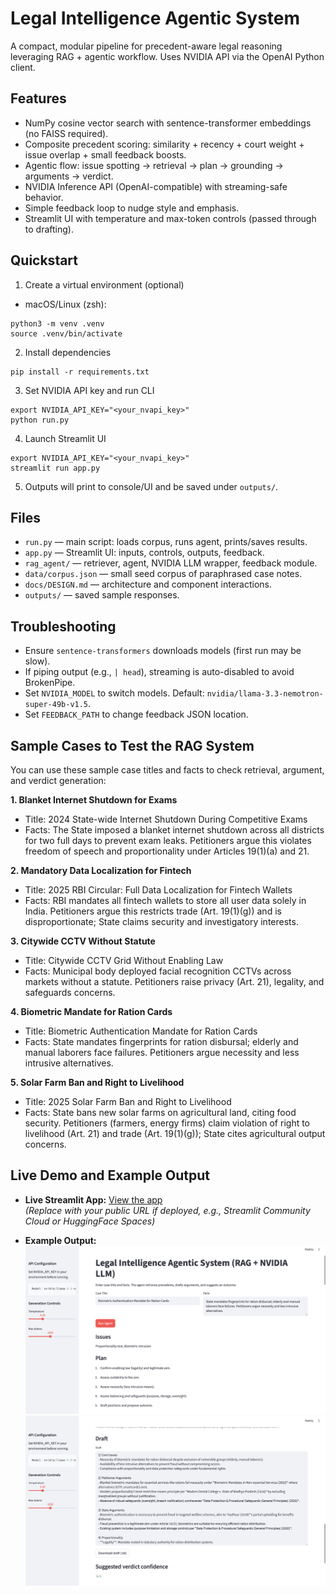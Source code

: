 # Legal Intelligence Agentic System

A compact, modular pipeline for precedent-aware legal reasoning leveraging RAG + agentic workflow. Uses NVIDIA API via the OpenAI Python client.

## Features
- NumPy cosine vector search with sentence-transformer embeddings (no FAISS required).
- Composite precedent scoring: similarity + recency + court weight + issue overlap + small feedback boosts.
- Agentic flow: issue spotting → retrieval → plan → grounding → arguments → verdict.
- NVIDIA Inference API (OpenAI-compatible) with streaming-safe behavior.
- Simple feedback loop to nudge style and emphasis.
- Streamlit UI with temperature and max-token controls (passed through to drafting).

## Quickstart
1) Create a virtual environment (optional)
- macOS/Linux (zsh):
```
python3 -m venv .venv
source .venv/bin/activate
```

2) Install dependencies
```
pip install -r requirements.txt
```

3) Set NVIDIA API key and run CLI
```
export NVIDIA_API_KEY="<your_nvapi_key>"
python run.py
```

4) Launch Streamlit UI
```
export NVIDIA_API_KEY="<your_nvapi_key>"
streamlit run app.py
```

5) Outputs will print to console/UI and be saved under `outputs/`.

## Files
- `run.py` — main script: loads corpus, runs agent, prints/saves results.
- `app.py` — Streamlit UI: inputs, controls, outputs, feedback.
- `rag_agent/` — retriever, agent, NVIDIA LLM wrapper, feedback module.
- `data/corpus.json` — small seed corpus of paraphrased case notes.
- `docs/DESIGN.md` — architecture and component interactions.
- `outputs/` — saved sample responses.

## Troubleshooting
- Ensure `sentence-transformers` downloads models (first run may be slow).
- If piping output (e.g., `| head`), streaming is auto-disabled to avoid BrokenPipe.
- Set `NVIDIA_MODEL` to switch models. Default: `nvidia/llama-3.3-nemotron-super-49b-v1.5`.
- Set `FEEDBACK_PATH` to change feedback JSON location.

## Sample Cases to Test the RAG System

You can use these sample case titles and facts to check retrieval, argument, and verdict generation:

**1. Blanket Internet Shutdown for Exams**
- Title: 2024 State-wide Internet Shutdown During Competitive Exams
- Facts: The State imposed a blanket internet shutdown across all districts for two full days to prevent exam leaks. Petitioners argue this violates freedom of speech and proportionality under Articles 19(1)(a) and 21.

**2. Mandatory Data Localization for Fintech**
- Title: 2025 RBI Circular: Full Data Localization for Fintech Wallets
- Facts: RBI mandates all fintech wallets to store all user data solely in India. Petitioners argue this restricts trade (Art. 19(1)(g)) and is disproportionate; State claims security and investigatory interests.

**3. Citywide CCTV Without Statute**
- Title: Citywide CCTV Grid Without Enabling Law
- Facts: Municipal body deployed facial recognition CCTVs across markets without a statute. Petitioners raise privacy (Art. 21), legality, and safeguards concerns.

**4. Biometric Mandate for Ration Cards**
- Title: Biometric Authentication Mandate for Ration Cards
- Facts: State mandates fingerprints for ration disbursal; elderly and manual laborers face failures. Petitioners argue necessity and less intrusive alternatives.

**5. Solar Farm Ban and Right to Livelihood**
- Title: 2025 Solar Farm Ban and Right to Livelihood
- Facts: State bans new solar farms on agricultural land, citing food security. Petitioners (farmers, energy firms) claim violation of right to livelihood (Art. 21) and trade (Art. 19(1)(g)); State cites agricultural output concerns.

## Live Demo and Example Output

- **Live Streamlit App:** [View the app]([http://localhost:8503](https://legalintelligenceagent-cdvpxwusa7hpsednutw2vn.streamlit.app/))  
  *(Replace with your public URL if deployed, e.g., Streamlit Community Cloud or HuggingFace Spaces)*

- **Example Output:**
![Sample Output1](outputs/one.png)
![Sample Output2](outputs/two.png)
